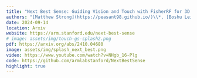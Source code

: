 ```yaml
---
title: "Next Best Sense: Guiding Vision and Touch with FisherRF for 3D Gaussian Splatting"
authors: "[Matthew Strong](https://peasant98.github.io/)\\*, [Boshu Lei](https://scholar.google.com/citations?user=Jv88S-IAAAAJ&hl=en)\\*, [Aiden Swann](https://aidenswann.com/), [Wen Jiang](https://jiangwenpl.github.io/), [Kostas Daniilidis](https://www.cis.upenn.edu/~kostas/) and [Monroe Kennedy III](https://monroekennedy3.com/)"
date: 2024-09-14
location: Arxiv
website: https://arm.stanford.edu/next-best-sense
# image: assets/img/touch-gs-splash2.png
pdf: https://arxiv.org/abs/2410.04680
image: assets/img/splash_next_best.png
video: https://www.youtube.com/watch?v=NHgb_16-Plg
code: https://github.com/armlabstanford/NextBestSense
highlight: true
---
```



